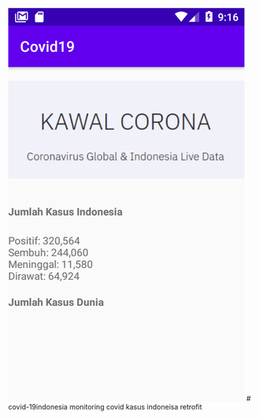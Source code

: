 <img src = "https://github.com/DamasMahardi/covid-19indonesia/blob/main/Screenshot_1602209767.png"/>
# covid-19indonesia
monitoring covid kasus indoneisa retrofit
